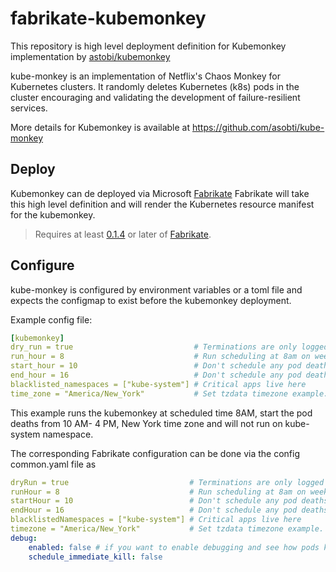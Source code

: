 # fabrikate-kubemonkey

This repository is high level deployment definition for Kubemonkey implementation by [astobi/kubemonkey](https://github.com/asobti/kube-monkey) 

kube-monkey is an implementation of Netflix's Chaos Monkey for Kubernetes clusters. It randomly deletes Kubernetes (k8s) pods in the cluster encouraging and validating the development of failure-resilient services.

More details for Kubemonkey is available at https://github.com/asobti/kube-monkey


## Deploy

Kubemonkey can de deployed via Microsoft [Fabrikate](https://github.com/Microsoft/fabrikate)
Fabrikate will take this high level definition and will render the Kubernetes resource manifest for the kubemonkey.

> Requires at least [0.1.4](https://github.com/Microsoft/fabrikate/releases) or later of [Fabrikate](https://github.com/Microsoft/fabrikate).

## Configure

kube-monkey is configured by environment variables or a toml file and expects the configmap to exist before the kubemonkey deployment.

Example config file:

```yaml
[kubemonkey]
dry_run = true                           # Terminations are only logged
run_hour = 8                             # Run scheduling at 8am on weekdays
start_hour = 10                          # Don't schedule any pod deaths before 10am
end_hour = 16                            # Don't schedule any pod deaths after 4pm
blacklisted_namespaces = ["kube-system"] # Critical apps live here
time_zone = "America/New_York"           # Set tzdata timezone example. Note the field is time_zone not timezone
```
This example runs the kubemonkey at scheduled time 8AM, start the pod deaths from 10 AM- 4 PM, New York time zone and will not run on kube-system namespace.  





The corresponding Fabrikate configuration can be done via the config common.yaml file as

```yaml
dryRun = true                           # Terminations are only logged
runHour = 8                             # Run scheduling at 8am on weekdays
startHour = 10                          # Don't schedule any pod deaths before 10am
endHour = 16                            # Don't schedule any pod deaths after 4pm
blacklistedNamespaces = ["kube-system"] # Critical apps live here
timezone = "America/New_York"           # Set tzdata timezone example. Note the field is time_zone not timezone
debug:
    enabled: false # if you want to enable debugging and see how pods killed immediately set enabled and                                   schedule_immediate_kill to true
    schedule_immediate_kill: false
```




